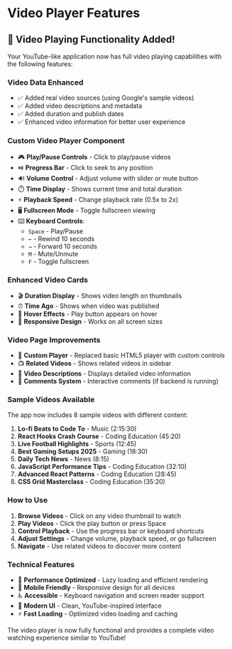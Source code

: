 # Video Player Features

## 🎥 **Video Playing Functionality Added!**

Your YouTube-like application now has full video playing capabilities with the following features:

### **Video Data Enhanced**
- ✅ Added real video sources (using Google's sample videos)
- ✅ Added video descriptions and metadata
- ✅ Added duration and publish dates
- ✅ Enhanced video information for better user experience

### **Custom Video Player Component**
- 🎮 **Play/Pause Controls** - Click to play/pause videos
- ⏯️ **Progress Bar** - Click to seek to any position
- 🔊 **Volume Control** - Adjust volume with slider or mute button
- ⏱️ **Time Display** - Shows current time and total duration
- ⚡ **Playback Speed** - Change playback rate (0.5x to 2x)
- 🖥️ **Fullscreen Mode** - Toggle fullscreen viewing
- ⌨️ **Keyboard Controls**:
  - `Space` - Play/Pause
  - `←` - Rewind 10 seconds
  - `→` - Forward 10 seconds
  - `M` - Mute/Unmute
  - `F` - Toggle fullscreen

### **Enhanced Video Cards**
- 🎬 **Duration Display** - Shows video length on thumbnails
- ⏰ **Time Ago** - Shows when video was published
- 🎯 **Hover Effects** - Play button appears on hover
- 📱 **Responsive Design** - Works on all screen sizes

### **Video Page Improvements**
- 🎥 **Custom Player** - Replaced basic HTML5 player with custom controls
- 📺 **Related Videos** - Shows related videos in sidebar
- 📝 **Video Descriptions** - Displays detailed video information
- 💬 **Comments System** - Interactive comments (if backend is running)

### **Sample Videos Available**
The app now includes 8 sample videos with different content:
1. **Lo-fi Beats to Code To** - Music (2:15:30)
2. **React Hooks Crash Course** - Coding Education (45:20)
3. **Live Football Highlights** - Sports (12:45)
4. **Best Gaming Setups 2025** - Gaming (18:30)
5. **Daily Tech News** - News (8:15)
6. **JavaScript Performance Tips** - Coding Education (32:10)
7. **Advanced React Patterns** - Coding Education (28:45)
8. **CSS Grid Masterclass** - Coding Education (35:20)

### **How to Use**
1. **Browse Videos** - Click on any video thumbnail to watch
2. **Play Videos** - Click the play button or press Space
3. **Control Playback** - Use the progress bar or keyboard shortcuts
4. **Adjust Settings** - Change volume, playback speed, or go fullscreen
5. **Navigate** - Use related videos to discover more content

### **Technical Features**
- 🚀 **Performance Optimized** - Lazy loading and efficient rendering
- 📱 **Mobile Friendly** - Responsive design for all devices
- ♿ **Accessible** - Keyboard navigation and screen reader support
- 🎨 **Modern UI** - Clean, YouTube-inspired interface
- ⚡ **Fast Loading** - Optimized video loading and caching

The video player is now fully functional and provides a complete video watching experience similar to YouTube!
